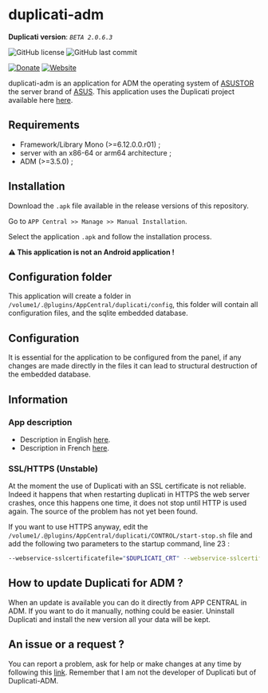 # duplicati-adm

__Duplicati version__: _`BETA 2.0.6.3`_

![GitHub license](https://img.shields.io/badge/license-GPL--3.0-%23fe7d37) ![GitHub last commit](https://img.shields.io/github/last-commit/EndMove/duplicati-adm)

[![Donate][link-icon-coffee]][link-paypal-me] [![Website][link-icon-website]][link-website]

[link-icon-coffee]: https://img.shields.io/badge/%E2%98%95-Buy%20me%20a%20cup%20of%20coffee-991481.svg
[link-paypal-me]: https://www.paypal.me/EndMove/2.5eur
[link-icon-website]: https://img.shields.io/badge/%F0%9F%92%BB-My%20Web%20Site-0078D4.svg
[link-website]: https://www.endmove.eu/

duplicati-adm is an application for ADM the operating system of [ASUSTOR](https://www.asustor.com/) the server brand of [ASUS](https://www.asus.com/).
This application uses the Duplicati project available here [here](https://github.com/duplicati/duplicati).

## Requirements

- Framework/Library Mono (>=6.12.0.0.r01) ;
- server with an x86-64 or arm64 architecture ;
- ADM (>=3.5.0) ;

## Installation

Download the `.apk` file available in the release versions
of this repository.

Go to `APP Central >> Manage >> Manual Installation`.

Select the application `.apk` and follow the installation process.

__:warning: This application is not an Android application !__

## Configuration folder

This application will create a folder in `/volume1/.@plugins/AppCentral/duplicati/config`, this folder will contain all configuration files, and the sqlite embedded database.

## Configuration

It is essential for the application to be configured from the panel, if any changes are made directly in the files it can lead to structural destruction of the embedded database.

## Information

### App description

* Description in English [here](https://raw.githubusercontent.com/EndMove/duplicati-adm/master/CONTROL/description.txt).
* Description in French [here](https://raw.githubusercontent.com/EndMove/duplicati-adm/master/CONTROL/description-fr.txt).

### SSL/HTTPS (Unstable)

At the moment the use of Duplicati with an SSL certificate is not reliable. Indeed it happens that when restarting duplicati in HTTPS the web server crashes, once this happens one time, it does not stop until HTTP is used again. The source of the problem has not yet been found.

If you want to use HTTPS anyway, edit the `/volume1/.@plugins/AppCentral/duplicati/CONTROL/start-stop.sh` file and add the following two parameters to the startup command, line 23 :

```sh
--webservice-sslcertificatefile="$DUPLICATI_CRT" --webservice-sslcertificatepassword=root
```

## How to update Duplicati for ADM ?

When an update is available you can do it directly from APP CENTRAL in ADM. If you want to do it manually, nothing could be easier. Uninstall Duplicati and install the new version all your data will be kept.

## An issue or a request ?

You can report a problem, ask for help or make changes at any time by following this [link](https://github.com/EndMove/duplicati-adm/issues/new). Remember that I am not the developer of Duplicati but of Duplicati-ADM.
